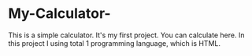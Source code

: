 # My-Calculator-
This is a simple calculator. It's my first project. You can calculate here. In this project I using total 1 programming language, which is HTML.
